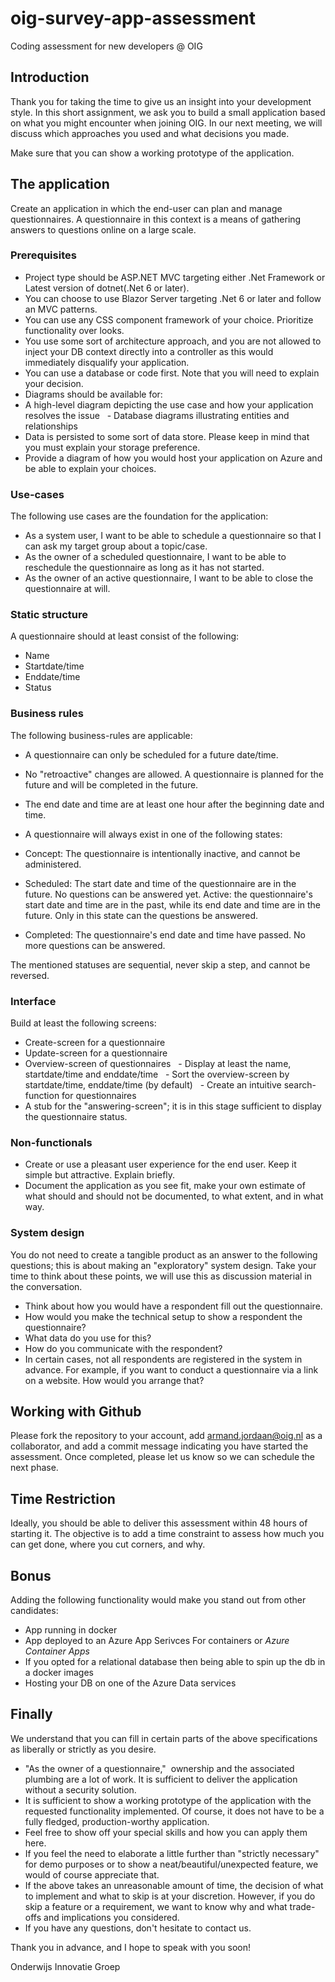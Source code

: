 # oig-survey-app-assessment
Coding assessment for new developers @ OIG

## Introduction
Thank you for taking the time to give us an insight into your development style. In this short assignment, we ask you to build a small application based on what you might encounter when joining OIG. In our next meeting, we will discuss which approaches you used and what decisions you made.

Make sure that you can show a working prototype of the application.

## The application
Create an application in which the end-user can plan and manage questionnaires. A questionnaire in this context is a
means of gathering answers to questions online on a large scale.

### Prerequisites
- Project type should be ASP.NET MVC targeting either .Net Framework or Latest version of dotnet(.Net 6 or later).
- You can choose to use Blazor Server targeting .Net 6 or later and follow an MVC patterns.
- You can use any CSS component framework of your choice. Prioritize functionality over looks.
- You use some sort of architecture approach, and you are not allowed to inject your DB context directly into a controller as this would immediately disqualify your application. 
- You can use a database or code first. Note that you will need to explain your decision.
- Diagrams should be available for:
- A high-level diagram depicting the use case and how your application resolves the issue
  - Database diagrams illustrating entities and relationships
- Data is persisted to some sort of data store. Please keep in mind that you must explain your storage preference.
- Provide a diagram of how you would host your application on Azure and be able to explain your choices.

### Use-cases
The following use cases are the foundation for the application:
- As a system user, I want to be able to schedule a questionnaire so that I can ask my target group about a
topic/case.
- As the owner of a scheduled questionnaire, I want to be able to reschedule the questionnaire as long as it has
not started.
- As the owner of an active questionnaire, I want to be able to close the questionnaire at will.

### Static structure
A questionnaire should at least consist of the following:
- Name
- Startdate/time
- Enddate/time
- Status

### Business rules
The following business-rules are applicable:
- A questionnaire can only be scheduled for a future date/time.
- No "retroactive" changes are allowed.
A questionnaire is planned for the future and will be completed in the future.
- The end date and time are at least one hour after the beginning date and time.
- A questionnaire will always exist in one of the following states:
- Concept: The questionnaire is intentionally inactive, and cannot be administered.
- Scheduled: The start date and time of the questionnaire are in the future. No questions can be answered yet.
Active: the questionnaire's start date and time are in the past, while its end date and time are in the future. Only in this state can the questions be answered.

- Completed: The questionnaire's end date and time have passed. No more questions can be answered.

The mentioned statuses are sequential, never skip a step, and cannot be reversed.

### Interface
Build at least the following screens:
- Create-screen for a questionnaire
- Update-screen for a questionnaire
- Overview-screen of questionnaires
  - Display at least the name, startdate/time and enddate/time
  - Sort the overview-screen by startdate/time, enddate/time (by default)
  - Create an intuitive search-function for questionnaires
- A stub for the "answering-screen"; it is in this stage sufficient to display the questionnaire status.

### Non-functionals
- Create or use a pleasant user experience for the end user. Keep it simple but attractive. Explain briefly.
- Document the application as you see fit, make your own estimate of what should and should not be
documented, to what extent, and in what way.

### System design
You do not need to create a tangible product as an answer to the following questions; this is about making an
"exploratory" system design. Take your time to think about these points, we will use this as discussion material in the
conversation.
- Think about how you would have a respondent fill out the questionnaire.
- How would you make the technical setup to show a respondent the questionnaire?
- What data do you use for this?
- How do you communicate with the respondent?
- In certain cases, not all respondents are registered in the system in advance. For example, if you want to conduct
a questionnaire via a link on a website. How would you arrange that?

## Working with Github

Please fork the repository to your account, add armand.jordaan@oig.nl as a collaborator, and add a commit message indicating you have started the assessment. Once completed, please let us know so we can schedule the next phase.


## Time Restriction

Ideally, you should be able to deliver this assessment within 48 hours of starting it. The objective is to add a time constraint to assess how much you can get done, where you cut corners, and why.

## Bonus
Adding the following functionality would make you stand out from other candidates:
- App running in docker
- App deployed to an Azure App Serivces For containers or *Azure Container Apps*
- If you opted for a relational database then being able to spin up the db in a docker images
- Hosting your DB on one of the Azure Data services

## Finally
We understand that you can fill in certain parts of the above specifications as liberally or strictly as you desire.
- "As the owner of a questionnaire,"  ownership and the associated plumbing are a lot of work. It is sufficient to
deliver the application without a security solution.
- It is sufficient to show a working prototype of the application with the requested functionality implemented.
Of course, it does not have to be a fully fledged, production-worthy application.
- Feel free to show off your special skills and how you can apply them here.
- If you feel the need to elaborate a little further than "strictly necessary" for demo purposes or to show a
neat/beautiful/unexpected feature, we would of course appreciate that.
- If the above takes an unreasonable amount of time, the decision of what to implement and what to skip is at your discretion. However, if you do skip a feature or a requirement, we want to know why and what trade-offs and implications you considered.
- If you have any questions, don't hesitate to contact us.

Thank you in advance, and I hope to speak with you soon!

Onderwijs Innovatie Groep
